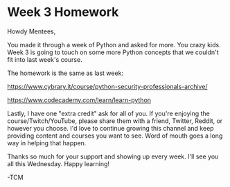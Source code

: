 # Week 3 Homework

Howdy Mentees,

You made it through a week of Python and asked for more.  You crazy kids.  Week 3 is going to touch on some more Python concepts that we couldn't fit into last week's course.

The homework is the same as last week:

https://www.cybrary.it/course/python-security-professionals-archive/

https://www.codecademy.com/learn/learn-python

Lastly, I have one "extra credit" ask for all of you.  If you're enjoying the course/Twitch/YouTube, please share them with a friend, Twitter, Reddit, or however you choose.  I'd love to continue growing this channel and keep providing content and courses you want to see.  Word of mouth goes a long way in helping that happen.

Thanks so much for your support and showing up every week.  I'll see you all this Wednesday.  Happy learning!

-TCM
